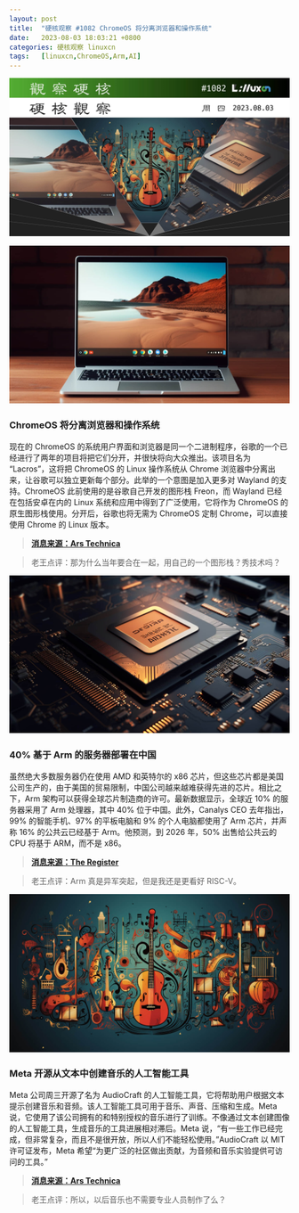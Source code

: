 ```yaml
---
layout: post
title:	"硬核观察 #1082 ChromeOS 将分离浏览器和操作系统"
date:	2023-08-03 18:03:21 +0800 
categories:	硬核观察 linuxcn 
tags:	[linuxcn,ChromeOS,Arm,AI]
---
```



![](/Asserts/Images/album/202308/03/180209swcclcmlfcttfogm.jpg)


![](/Asserts/Images/album/202308/03/180221n8r292s11ee9e1co.jpg)


### ChromeOS 将分离浏览器和操作系统


现在的 ChromeOS 的系统用户界面和浏览器是同一个二进制程序，谷歌的一个已经进行了两年的项目将把它们分开，并很快将向大众推出。该项目名为 “Lacros”，这将把 ChromeOS 的 Linux 操作系统从 Chrome 浏览器中分离出来，让谷歌可以独立更新每个部分。此举的一个意图是加入更多对 Wayland 的支持。ChromeOS 此前使用的是谷歌自己开发的图形栈 Freon，而 Wayland 已经在包括安卓在内的 Linux 系统和应用中得到了广泛使用，它将作为 ChromeOS 的原生图形栈使用。分开后，谷歌也将无需为 ChromeOS 定制 Chrome，可以直接使用 Chrome 的 Linux 版本。



> 
> **[消息来源：Ars Technica](https://arstechnica.com/gadgets/2023/08/google-is-finally-separating-chrome-from-chromeos-for-easier-updates/)**
> 
> 
> 



> 
> 老王点评：那为什么当年要合在一起，用自己的一个图形栈？秀技术吗？
> 
> 
> 


![](/Asserts/Images/album/202308/03/180238z9o44b8ko6oo6f2b.jpg)


### 40% 基于 Arm 的服务器部署在中国


虽然绝大多数服务器仍在使用 AMD 和英特尔的 x86 芯片，但这些芯片都是美国公司生产的，由于美国的贸易限制，中国公司越来越难获得先进的芯片。相比之下，Arm 架构可以获得全球芯片制造商的许可。最新数据显示，全球近 10% 的服务器采用了 Arm 处理器，其中 40% 位于中国。此外，Canalys CEO 去年指出，99% 的智能手机、97% 的平板电脑和 9% 的个人电脑都使用了 Arm 芯片，并声称 16% 的公共云已经基于 Arm。他预测，到 2026 年，50% 出售给公共云的 CPU 将基于 ARM，而不是 x86。



> 
> **[消息来源：The Register](https://www.theregister.com/2023/08/02/arm_server_china/)**
> 
> 
> 



> 
> 老王点评：Arm 真是异军突起，但是我还是更看好 RISC-V。
> 
> 
> 


![](/Asserts/Images/album/202308/03/180305ebz0uslnans0qbgl.jpg)


### Meta 开源从文本中创建音乐的人工智能工具


Meta 公司周三开源了名为 AudioCraft 的人工智能工具，它将帮助用户根据文本提示创建音乐和音频。该人工智能工具可用于音乐、声音、压缩和生成。Meta 说，它使用了该公司拥有的和特别授权的音乐进行了训练。不像通过文本创建图像的人工智能工具，生成音乐的工具进展相对滞后。Meta 说，“有一些工作已经完成，但非常复杂，而且不是很开放，所以人们不能轻松使用。”AudioCraft 以 MIT 许可证发布，Meta 希望“为更广泛的社区做出贡献，为音频和音乐实验提供可访问的工具。”



> 
> **[消息来源：Ars Technica](https://arstechnica.com/information-technology/2023/08/open-source-audiocraft-can-make-dogs-bark-and-symphonies-soar-from-text-using-ai/)**
> 
> 
> 



> 
> 老王点评：所以，以后音乐也不需要专业人员制作了么？
> 
> 
>
